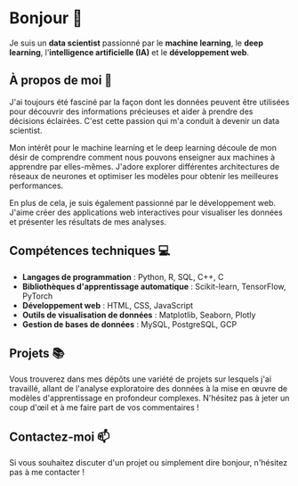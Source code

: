 # Bonjour 👋

Je suis un **data scientist** passionné par le **machine learning**, le **deep learning**, l'**intelligence artificielle (IA)** et le **développement web**. 

## À propos de moi 🚀

J'ai toujours été fasciné par la façon dont les données peuvent être utilisées pour découvrir des informations précieuses et aider à prendre des décisions éclairées. C'est cette passion qui m'a conduit à devenir un data scientist.

Mon intérêt pour le machine learning et le deep learning découle de mon désir de comprendre comment nous pouvons enseigner aux machines à apprendre par elles-mêmes. J'adore explorer différentes architectures de réseaux de neurones et optimiser les modèles pour obtenir les meilleures performances.

En plus de cela, je suis également passionné par le développement web. J'aime créer des applications web interactives pour visualiser les données et présenter les résultats de mes analyses.

## Compétences techniques 💻

- **Langages de programmation** : Python, R, SQL, C++, C
- **Bibliothèques d'apprentissage automatique** : Scikit-learn, TensorFlow, PyTorch
- **Développement web** : HTML, CSS, JavaScript
- **Outils de visualisation de données** : Matplotlib, Seaborn, Plotly
- **Gestion de bases de données** : MySQL, PostgreSQL, GCP

## Projets 📚

Vous trouverez dans mes dépôts une variété de projets sur lesquels j'ai travaillé, allant de l'analyse exploratoire des données à la mise en œuvre de modèles d'apprentissage en profondeur complexes. N'hésitez pas à jeter un coup d'œil et à me faire part de vos commentaires !

## Contactez-moi 📫

Si vous souhaitez discuter d'un projet ou simplement dire bonjour, n'hésitez pas à me contacter !
